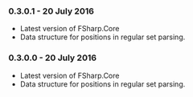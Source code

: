 ### 0.3.0.1 - 20 July 2016
* Latest version of FSharp.Core
* Data structure for positions in regular set parsing. 

### 0.3.0.0 - 20 July 2016
* Latest version of FSharp.Core
* Data structure for positions in regular set parsing. 